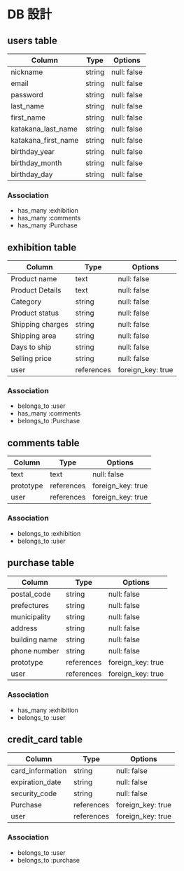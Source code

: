 # DB 設計

## users table

| Column              | Type                | Options                 |
|---------------------|---------------------|-------------------------|
| nickname            | string              | null: false             |
| email               | string              | null: false             |
| password            | string              | null: false             |
| last_name           | string              | null: false             |
| first_name          | string              | null: false             |
| katakana_last_name  | string              | null: false             |
| katakana_first_name | string              | null: false             |
| birthday_year       | string              | null: false             |
| birthday_month      | string              | null: false             |
| birthday_day        | string              | null: false             |

### Association

* has_many :exhibition
* has_many :comments
* has_many :Purchase


## exhibition table

| Column              | Type                | Options                |
|---------------------|---------------------|------------------------|
| Product name        | text                | null: false            |
| Product Details     | text                | null: false            |
| Category            | string              | null: false            |
| Product status      | string              | null: false            |
| Shipping charges    | string              | null: false            |
| Shipping area       | string              | null: false            |
| Days to ship        | string              | null: false            |
| Selling price       | string              | null: false            |
| user                | references          | foreign_key: true      |

### Association

- belongs_to :user
- has_many :comments
- belongs_to :Purchase

## comments table

| Column             | Type                | Options                 |
|--------------------|---------------------|-------------------------|
| text               | text                | null: false             |
| prototype          | references          | foreign_key: true       |
| user               | references          | foreign_key: true       |

### Association

- belongs_to :exhibition
- belongs_to :user


## purchase table

| Column             | Type                | Options                 |
|--------------------|---------------------|-------------------------|
| postal_code        | string              | null: false             |
| prefectures        | string              | null: false             |
| municipality       | string              | null: false             |
| address            | string              | null: false             |
| building name      | string              | null: false             |
| phone number       | string              | null: false             |
| prototype          | references          | foreign_key: true       |
| user               | references          | foreign_key: true       |

### Association

- has_many :exhibition
- belongs_to :user

## credit_card table

| Column             | Type                | Options                 |
|--------------------|---------------------|-------------------------|
| card_information   | string              | null: false             |
| expiration_date    | string              | null: false             |
| security_code      | string              | null: false             |
| Purchase           | references          | foreign_key: true       |
| user               | references          | foreign_key: true       |

### Association

- belongs_to :user
- belongs_to :purchase